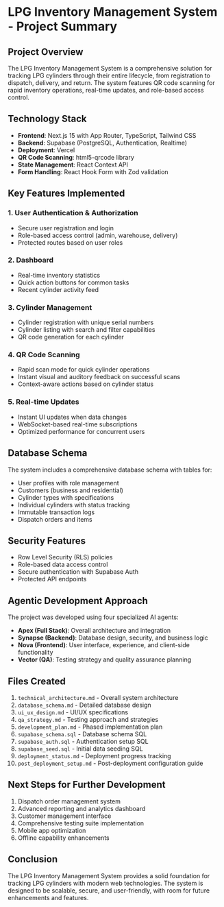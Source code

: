 # LPG Inventory Management System - Project Summary

## Project Overview
The LPG Inventory Management System is a comprehensive solution for tracking LPG cylinders through their entire lifecycle, from registration to dispatch, delivery, and return. The system features QR code scanning for rapid inventory operations, real-time updates, and role-based access control.

## Technology Stack
- **Frontend**: Next.js 15 with App Router, TypeScript, Tailwind CSS
- **Backend**: Supabase (PostgreSQL, Authentication, Realtime)
- **Deployment**: Vercel
- **QR Code Scanning**: html5-qrcode library
- **State Management**: React Context API
- **Form Handling**: React Hook Form with Zod validation

## Key Features Implemented

### 1. User Authentication & Authorization
- Secure user registration and login
- Role-based access control (admin, warehouse, delivery)
- Protected routes based on user roles

### 2. Dashboard
- Real-time inventory statistics
- Quick action buttons for common tasks
- Recent cylinder activity feed

### 3. Cylinder Management
- Cylinder registration with unique serial numbers
- Cylinder listing with search and filter capabilities
- QR code generation for each cylinder

### 4. QR Code Scanning
- Rapid scan mode for quick cylinder operations
- Instant visual and auditory feedback on successful scans
- Context-aware actions based on cylinder status

### 5. Real-time Updates
- Instant UI updates when data changes
- WebSocket-based real-time subscriptions
- Optimized performance for concurrent users

## Database Schema
The system includes a comprehensive database schema with tables for:
- User profiles with role management
- Customers (business and residential)
- Cylinder types with specifications
- Individual cylinders with status tracking
- Immutable transaction logs
- Dispatch orders and items

## Security Features
- Row Level Security (RLS) policies
- Role-based data access control
- Secure authentication with Supabase Auth
- Protected API endpoints

## Agentic Development Approach
The project was developed using four specialized AI agents:
- **Apex (Full Stack)**: Overall architecture and integration
- **Synapse (Backend)**: Database design, security, and business logic
- **Nova (Frontend)**: User interface, experience, and client-side functionality
- **Vector (QA)**: Testing strategy and quality assurance planning

## Files Created
1. `technical_architecture.md` - Overall system architecture
2. `database_schema.md` - Detailed database design
3. `ui_ux_design.md` - UI/UX specifications
4. `qa_strategy.md` - Testing approach and strategies
5. `development_plan.md` - Phased implementation plan
6. `supabase_schema.sql` - Database schema SQL
7. `supabase_auth.sql` - Authentication setup SQL
8. `supabase_seed.sql` - Initial data seeding SQL
9. `deployment_status.md` - Deployment progress tracking
10. `post_deployment_setup.md` - Post-deployment configuration guide

## Next Steps for Further Development
1. Dispatch order management system
2. Advanced reporting and analytics dashboard
3. Customer management interface
4. Comprehensive testing suite implementation
5. Mobile app optimization
6. Offline capability enhancements

## Conclusion
The LPG Inventory Management System provides a solid foundation for tracking LPG cylinders with modern web technologies. The system is designed to be scalable, secure, and user-friendly, with room for future enhancements and features.